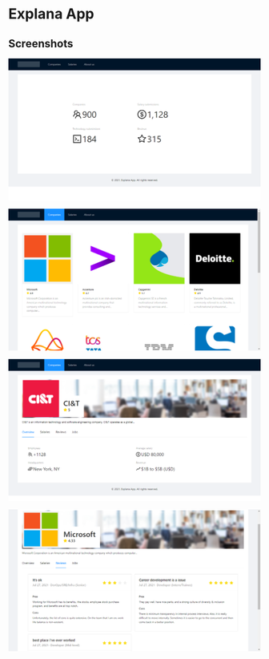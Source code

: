 # Explana App

## Screenshots
![Screenshot 1](https://raw.githubusercontent.com/emvnuel/explana-app/master/images/screenshot_3.png)

![Screenshot 2](https://raw.githubusercontent.com/emvnuel/explana-app/master/images/screenshot_2.png)

![Screenshot 3](https://raw.githubusercontent.com/emvnuel/explana-app/master/images/screenshot_1.png)

![Screenshot 4](https://raw.githubusercontent.com/emvnuel/explana-app/master/images/screenshot_4.png)